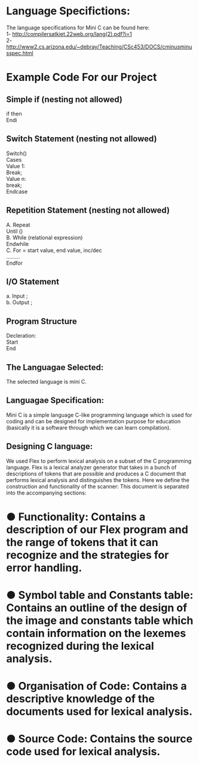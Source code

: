 # Language Specifictions:  
The language specifications for Mini C can be found here:  
1- http://compilersatkiet.22web.org/lang(2).pdf?i=1  
2- http://www2.cs.arizona.edu/~debray/Teaching/CSc453/DOCS/cminusminusspec.html  
# Example Code For our Project  
## Simple if (nesting not allowed)  
if then  
Endi

## Switch Statement (nesting not allowed)  
Switch()  
Cases  
Value 1:  
Break;  
 Value n:  
break;  
Endcase

## Repetition Statement (nesting not allowed)  
A. Repeat  
        Until ()  
B. While (relational expression)  
Endwhile  
C. For = start value, end value, inc/dec  
………  
Endfor

## I/O Statement  
a. Input ;  
b. Output ;

## Program Structure  
Decleration:  
Start  
End

## The Languagae Selected:
The selected language is mini C.

## Languagae Specification:
Mini C is a simple language C-like programming language which is used for coding and can be designed for implementation purpose for education (basically it is a software through which we can learn compilation).

## Designing C language:
We used Flex to perform lexical analysis on a subset of the C programming language.
Flex is a lexical analyzer generator that takes in a bunch of descriptions of  tokens that are possible and
produces a C document that performs lexical analysis and distinguishes the tokens.
Here we define the construction and functionality of the scanner:
This document is separated into the accompanying sections:
# ● Functionality: Contains a description of our Flex program and the range of tokens that it can recognize and the strategies for error handling.
# ● Symbol table and Constants table: Contains an outline of the design of the image and constants table which contain information on the lexemes recognized during the lexical analysis.
# ● Organisation of Code: Contains a descriptive knowledge of the documents used for lexical analysis.
# ● Source Code: Contains the source code used for lexical analysis.

